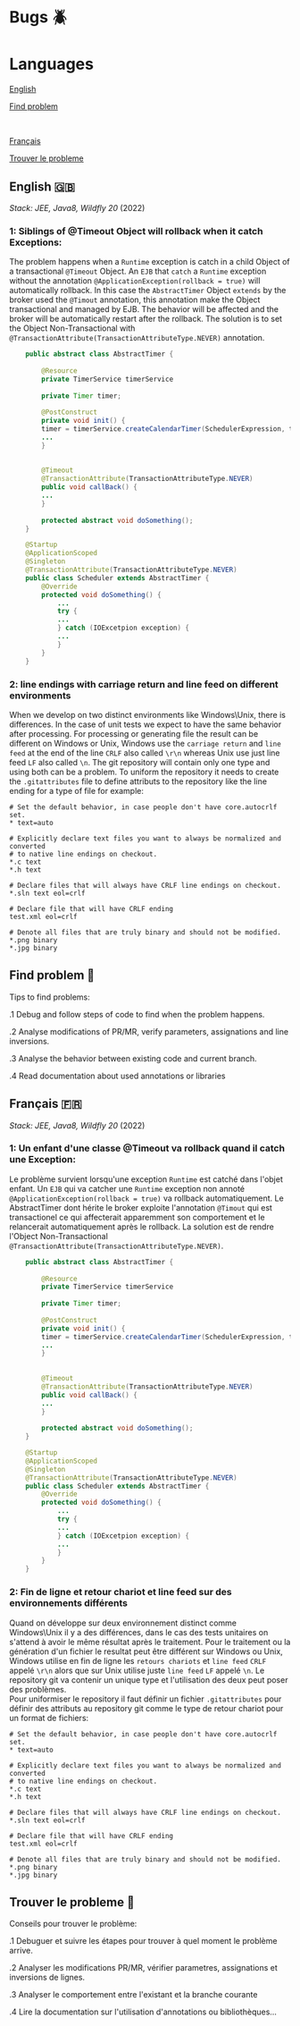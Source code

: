 # Bugs 🪲 

# Languages
[English](#english-)

[Find problem](#find-problem)

</br>


[Français](#français-)

[Trouver le probleme](#trouver-le-probleme)



## English 🇬🇧

*Stack: JEE, Java8, Wildfly 20* (2022)

### 1: Siblings of @Timeout Object will rollback when it catch Exceptions: 
The problem happens when a `Runtime` exception is catch in a child Object of a transactional `@Timeout` Object.
An `EJB` that `catch` a `Runtime` exception without the annotation `@ApplicationException(rollback = true)` will automatically rollback. In this case  the `AbstractTimer` Object `extends` by the broker used the `@Timout` annotation, this annotation make the Object transactional and managed by EJB. The behavior will be affected and the broker will be automatically restart after the rollback. The solution is to set the Object Non-Transactional with `@TransactionAttribute(TransactionAttributeType.NEVER)` annotation.

```java
    public abstract class AbstractTimer {
    
        @Resource
        private TimerService timerService
        
        private Timer timer;
        
        @PostConstruct
        private void init() {
        timer = timerService.createCalendarTimer(SchedulerExpression, timerConfig);
        ...
        }
    
    
        @Timeout
        @TransactionAttribute(TransactionAttributeType.NEVER)
        public void callBack() {
        ...
        }
        
        protected abstract void doSomething();
    }

    @Startup
    @ApplicationScoped
    @Singleton
    @TransactionAttribute(TransactionAttributeType.NEVER)
    public class Scheduler extends AbstractTimer {
        @Override
        protected void doSomething() {
            ...
            try {
            ...
            } catch (IOExcetpion exception) {
            ...
            }
        }
    }
```

    
### 2: line endings with carriage return and line feed on different environments
When we develop on two distinct environments like Windows\Unix, there is differences. In the case of unit tests we expect to have the same behavior after processing. For processing or generating file the result can be different on Windows or Unix, Windows use the `carriage return` and `line feed` at the end of the line `CRLF` also called `\r\n` whereas Unix use just line feed `LF` also called `\n`.
The git repository will contain only one type and using both can be a problem.
To uniform the repository it needs to create the `.gitattributes` file to define attributs to the repository like the line ending for a type of file for example:

```.gitattributes
# Set the default behavior, in case people don't have core.autocrlf set.
* text=auto

# Explicitly declare text files you want to always be normalized and converted
# to native line endings on checkout.
*.c text
*.h text

# Declare files that will always have CRLF line endings on checkout.
*.sln text eol=crlf

# Declare file that will have CRLF ending
test.xml eol=crlf

# Denote all files that are truly binary and should not be modified.
*.png binary
*.jpg binary
```


## Find problem 🔎

Tips to find problems:

.1 Debug and follow steps of code to find when the problem happens.

.2 Analyse modifications of PR/MR, verify parameters, assignations and line inversions.

.3 Analyse the behavior between existing code and current branch.

.4 Read documentation about used annotations or libraries 

## Français 🇫🇷

*Stack: JEE, Java8, Wildfly 20* (2022)

### 1: Un enfant d'une classe @Timeout va rollback quand il catch une Exception: 
Le problème survient lorsqu'une exception `Runtime` est catché dans l'objet enfant.
Un `EJB` qui va catcher une `Runtime` exception non annoté `@ApplicationException(rollback = true)` va rollback automatiquement. Le AbstractTimer dont hérite le broker exploite l'annotation `@Timout` qui est transactionel ce qui affecterait apparemment son comportement et le relancerait automatiquement après le rollback. La solution est de rendre l'Object Non-Transactional `@TransactionAttribute(TransactionAttributeType.NEVER)`.

```java
    public abstract class AbstractTimer {
    
        @Resource
        private TimerService timerService
        
        private Timer timer;
        
        @PostConstruct
        private void init() {
        timer = timerService.createCalendarTimer(SchedulerExpression, timerConfig);
        ...
        }
    
    
        @Timeout
        @TransactionAttribute(TransactionAttributeType.NEVER)
        public void callBack() {
        ...
        }
        
        protected abstract void doSomething();
    }

    @Startup
    @ApplicationScoped
    @Singleton
    @TransactionAttribute(TransactionAttributeType.NEVER)
    public class Scheduler extends AbstractTimer {
        @Override
        protected void doSomething() {
            ...
            try {
            ...
            } catch (IOExcetpion exception) {
            ...
            }
        }
    }
```
    
### 2: Fin de ligne et retour chariot et line feed sur des environnements différents
Quand on développe sur deux environnement distinct comme Windows\Unix il y a des différences, dans le cas des tests unitaires on s'attend à avoir le même résultat après le traitement. Pour le traitement ou la génération d'un fichier le resultat peut être différent sur Windows ou Unix, Windows utilise en fin de ligne les `retours chariots` et `line feed` `CRLF` appelé `\r\n` alors que sur Unix utilise juste `line feed` `LF` appelé `\n`.
Le repository git va contenir un unique type et l'utilisation des deux peut poser des problèmes.<br>
Pour uniformiser le repository il faut définir un fichier `.gitattributes` pour définir des attributs au repository git comme le type de retour chariot pour un format de fichiers:

```.gitattributes
# Set the default behavior, in case people don't have core.autocrlf set.
* text=auto

# Explicitly declare text files you want to always be normalized and converted
# to native line endings on checkout.
*.c text
*.h text

# Declare files that will always have CRLF line endings on checkout.
*.sln text eol=crlf

# Declare file that will have CRLF ending
test.xml eol=crlf

# Denote all files that are truly binary and should not be modified.
*.png binary
*.jpg binary
```


## Trouver le probleme 🔎

Conseils pour trouver le problème:

.1 Debuguer et suivre les étapes pour trouver à quel moment le problème arrive.

.2 Analyser les modifications PR/MR, vérifier parametres, assignations et inversions de lignes.

.3 Analyser le comportement entre l'existant et la branche courante

.4 Lire la documentation sur l'utilisation d'annotations ou bibliothèques...